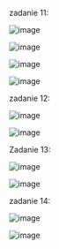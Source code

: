 zadanie 11:

![image](https://github.com/user-attachments/assets/c6a6a932-b35b-439c-8d87-6e9eaefc31e9)

![image](https://github.com/user-attachments/assets/9e9cc4a7-5f60-40eb-86e6-f4dee2b3609c)

![image](https://github.com/user-attachments/assets/80d09bcb-a2ee-438d-b2c1-a11099ceea45)

![image](https://github.com/user-attachments/assets/470deaa7-921a-4983-b094-f46835dc5a30)

zadanie 12:

![image](https://github.com/user-attachments/assets/ab46305b-9cc5-4d1a-89ff-4b034bfd12f0)

![image](https://github.com/user-attachments/assets/74ae8fe9-3391-4fce-abd5-f2040ee79253)

Zadanie 13:

![image](https://github.com/user-attachments/assets/b31a74c3-1cf8-414a-9076-1c53f69a357a)

![image](https://github.com/user-attachments/assets/c3d78b9d-ffef-4a5b-bd7e-17203ced8334)


zadanie 14:

![image](https://github.com/user-attachments/assets/6a8b808c-e63e-4681-a3c3-c66a7aa01a3d)

![image](https://github.com/user-attachments/assets/ad634281-b4af-4d31-942e-21e32fe3a17c)
